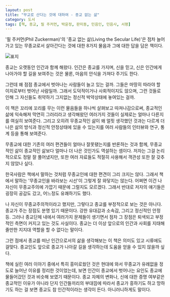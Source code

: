 ```yaml
---
layout: post
title: "무교로 산다는 것에 대하여 - 종교 없는 삶"
category: 도서
tags: [책, 종교, 필 주커먼, 박윤정, 판미동, 민음인, 민음사, 서평]
---
```


'필 주커먼(Phil Zuckerman)'의
'종교 없는 삶(Living the Secular Life)'은
점차 늘어가고 있는 무종교로서 살아간다는 것에 대한
8가지 물음과 그에 대한 답을 담은 책이다.

![표지](https://lh3.googleusercontent.com/wQm8o0JdQD2TSVKpgTHcVcmrg1Otl3-pg0_SPeO9w0Z3jdtNR2V54Nw3LhTRjG1vSuz44EgOCJDUdw=s480)

종교는 오랫동안 인간과 함께 해왔다.
인간은 종교를 가지며,
신을 믿고,
신은 인간에게 나아가야 할 길을 보여주는 것은 물론,
마음의 안식을 가져다 주기도 한다.

그런데 왜 점점 종교에서 벗아나는 사람들이 늘고 있는 걸까.
그들은 마땅히 따라야 할 이치로부터 벗어난 사람일까.
그래서 도덕적이거나 사회적이지도 않으며,
그런 것들로 인해 그 자신들도 취약하기 그지없는 정신적 박약상태에 놓여있는 걸까.

이 책은 꼬리에 꼬리를 무는 이런 물음들을 하나씩 살펴보고 따져나감으로써,
종교적인 삶에 익숙해져 막연히 그러리라고 생각해왔던 여러가지 것들이
실제로는 얼마나 다른지를 여실히 보여준다.
그리고 오히려 무종교적인 삶이 왜 얼핏 생각했던 것과는 다르게
더 나은 삶의 방식과 정신적 안정상태에 있을 수 있는지를
여러 사람들의 인터뷰와 연구, 통계 등을 통해 보여준다.

무종교에 대한 기존의 여러 편견들이 얼마나 잘못됐는지를 반론하는 것과 함께,
무종교적인 삶이 종교적인 삶보다 얼마나 더 나은 것인가도 역설하는 셈이다.
저자는 그걸 논리적으로도 정말 잘 풀어냈지만,
또한 여러 자료들도 적절히 사용해서
객관성 또한 잘 갖추지 않았나 싶다.

한국사람은 책에서 말하는 것처럼 무종교인에 대한 편견이 그리 크지는 않다.
그래서 책에서 말하는 '무종교인을 바라보는 시선'이 그렇게 잘 와닿지는 않는다.
어쩌면 이건 나 자신이 무종교주의에 가깝기 때문에 그럴지도 모르겠다.
그래서 반대로 저자의 얘기들은 굉장히 공감도 갔고,
어느정도 유쾌하기도 했다.

나 자신이 무종교주의적이라고 했지만,
그렇다고 종교를 부정적으로 보는 것은 아니다.
종교가 주는 장점도 분명 있기 때문이다.
강한 유대감과 소속감, 그리고 정신적인 안정 등.
그러나 종교단체 내에서 여러가지 문제들이 생기면서
점차 그 장점은 퇴색되고
부정적인 측면이 커지고 있는 것도 사실이다.
종교는 더 이상 앞으로의 인간과 사회를 지태해줄만한 지지대 역할을 할 수 없다는 말이다.

그런 점에서 종교를 떠난 인간으로서의 삶을 생각해보는 이 책은 의미도 있고 시류에도 걸맞다.
종교인도 앞으로 종교가 나아갈 길을 생각하는데 도움을 얻을 수 있지 않을까 싶다.

책에 실린 여러 이야기 중에서 특히 흥미로웠던 것은
현대에 와서 무종교가 유례없을 정도로 늘어난 이유를 정리한 것이었는데,
보면 인간이 종교에서 벗어나는 요인도 종교에 물들어갔던 것과 비슷해 보였기 때문이다.
종교 자체의 변화나, 신에 대한 증명 여부같은 종교적인 이유가 아니라
단지 인간들끼리의 부대낌에 따라서 종교가 흥하기도 하고 망하기도 하는 걸 보면
종교도 참 인간적이라는 생각이 든다.
아니러니하게도 말이다.
